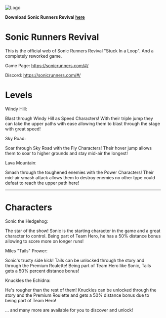 ![Logo](https://static.wikia.nocookie.net/cd6469f0-a8d5-46e8-aa3d-fd93defc44b7)

**Download Sonic Runners Revival [here](https://sonicrunners.com/#/download)**


# Sonic Runners Revival

This is the official web of Sonic Runners Revival "Stuck In a Loop". And a completely reworked game.

Game Page: https://sonicrunners.com/#/

Discord: https://sonicrunners.com/#/

# Levels

Windy Hill:

Blast through Windy Hill as Speed Characters! With their triple jump they can take the upper paths with ease allowing them to blast through the stage with great speed!

Sky Road:

Soar through Sky Road with the Fly Characters! Their hover jump allows them to soar to higher grounds and stay mid-air the longest!

Lava Mountain:

Smash through the toughened enemies with the Power Characters! Their mid-air smash attack allows them to destroy enemies no other type could defeat to reach the upper path here!

________________________________________________________________________________________________________

# Characters

Sonic the Hedgehog:

The star of the show! Sonic is the starting character in the game and a great character to control. Being part of Team Hero, he has a 50% distance bonus allowing to score more on longer runs!

Miles "Tails" Prower:

Sonic's trusty side kick! Tails can be unlocked through the story and through the Premium Roulette! Being part of Team Hero like Sonic, Tails gets a 50% percent distance bonus!

Knuckles the Echidna:

He's rougher than the rest of them! Knuckles can be unlocked through the story and the Premium Roulette and gets a 50% distance bonus due to being part of Team Hero!


... and many more are available for you to discover and unlock!
